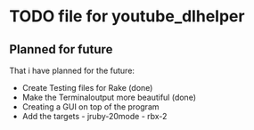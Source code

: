 # TODO file for youtube_dlhelper

## Planned for future
That i have planned for the future:

* Create Testing files for Rake (done)
* Make the Terminaloutput more beautiful (done)
* Creating a GUI on top of the program
* Add the targets - jruby-20mode - rbx-2